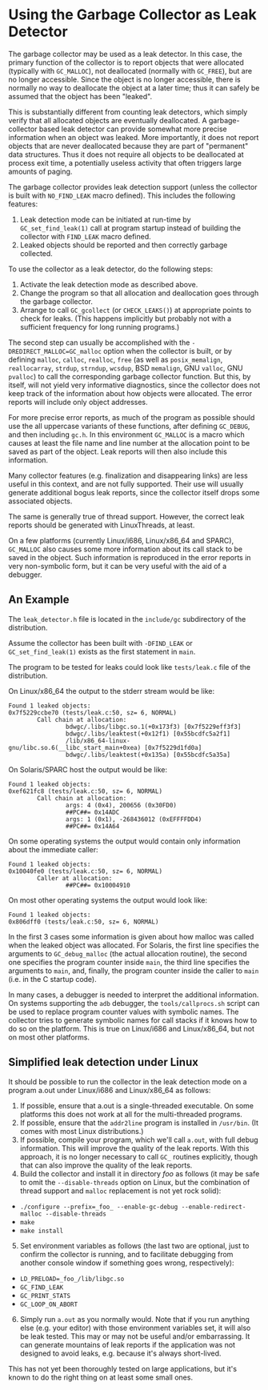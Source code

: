 # Using the Garbage Collector as Leak Detector

The garbage collector may be used as a leak detector. In this case, the
primary function of the collector is to report objects that were allocated
(typically with `GC_MALLOC`), not deallocated (normally with `GC_FREE`), but
are no longer accessible. Since the object is no longer accessible, there
is normally no way to deallocate the object at a later time; thus it can
safely be assumed that the object has been "leaked".

This is substantially different from counting leak detectors, which simply
verify that all allocated objects are eventually deallocated.
A garbage-collector based leak detector can provide somewhat more precise
information when an object was leaked. More importantly, it does not report
objects that are never deallocated because they are part of "permanent" data
structures. Thus it does not require all objects to be deallocated at process
exit time, a potentially useless activity that often triggers large amounts
of paging.

The garbage collector provides leak detection support (unless the collector
is built with `NO_FIND_LEAK` macro defined). This includes the following
features:

  1. Leak detection mode can be initiated at run-time by `GC_set_find_leak(1)`
  call at program startup instead of building the collector with `FIND_LEAK`
  macro defined.
  2. Leaked objects should be reported and then correctly garbage collected.

To use the collector as a leak detector, do the following steps:

  1. Activate the leak detection mode as described above.
  2. Change the program so that all allocation and deallocation goes through
  the garbage collector.
  3. Arrange to call `GC_gcollect` (or `CHECK_LEAKS()`) at appropriate points
  to check for leaks. (This happens implicitly but probably not with
  a sufficient frequency for long running programs.)

The second step can usually be accomplished with the
`-DREDIRECT_MALLOC=GC_malloc` option when the collector is built, or by
defining `malloc`, `calloc`, `realloc`, `free` (as well as `posix_memalign`,
`reallocarray`, `strdup`, `strndup`, `wcsdup`, BSD `memalign`, GNU `valloc`,
GNU `pvalloc`) to call the corresponding garbage collector function. But this,
by itself, will not yield very informative diagnostics, since the collector
does not keep track of the information about how objects were allocated. The
error reports will include only object addresses.

For more precise error reports, as much of the program as possible should use
the all uppercase variants of these functions, after defining `GC_DEBUG`, and
then including `gc.h`. In this environment `GC_MALLOC` is a macro which causes
at least the file name and line number at the allocation point to be saved
as part of the object. Leak reports will then also include this information.

Many collector features (e.g. finalization and disappearing links) are less
useful in this context, and are not fully supported. Their use will usually
generate additional bogus leak reports, since the collector itself drops some
associated objects.

The same is generally true of thread support. However, the correct leak
reports should be generated with LinuxThreads, at least.

On a few platforms (currently Linux/i686, Linux/x86_64 and SPARC), `GC_MALLOC`
also causes some more information about its call stack to be saved in the
object. Such information is reproduced in the error reports in very
non-symbolic form, but it can be very useful with the aid of a debugger.

## An Example

The `leak_detector.h` file is located in the `include/gc` subdirectory of the
distribution.

Assume the collector has been built with `-DFIND_LEAK` or
`GC_set_find_leak(1)` exists as the first statement in `main`.

The program to be tested for leaks could look like `tests/leak.c` file
of the distribution.

On Linux/x86_64 the output to the stderr stream would be like:


    Found 1 leaked objects:
    0x7f5229ccbe70 (tests/leak.c:50, sz= 6, NORMAL)
            Call chain at allocation:
                    bdwgc/.libs/libgc.so.1(+0x173f3) [0x7f5229eff3f3]
                    bdwgc/.libs/leaktest(+0x12f1) [0x55bcdfc5a2f1]
                    /lib/x86_64-linux-gnu/libc.so.6(__libc_start_main+0xea) [0x7f5229d1fd0a]
                    bdwgc/.libs/leaktest(+0x135a) [0x55bcdfc5a35a]


On Solaris/SPARC host the output would be like:


    Found 1 leaked objects:
    0xef621fc8 (tests/leak.c:50, sz= 6, NORMAL)
            Call chain at allocation:
                    args: 4 (0x4), 200656 (0x30FD0)
                    ##PC##= 0x14ADC
                    args: 1 (0x1), -268436012 (0xEFFFFDD4)
                    ##PC##= 0x14A64


On some operating systems the output would contain only information about the
immediate caller:


    Found 1 leaked objects:
    0x10040fe0 (tests/leak.c:50, sz= 6, NORMAL)
            Caller at allocation:
                    ##PC##= 0x10004910


On most other operating systems the output would look like:


    Found 1 leaked objects:
    0x806dff0 (tests/leak.c:50, sz= 6, NORMAL)


In the first 3 cases some information is given about how malloc was called
when the leaked object was allocated. For Solaris, the first line specifies
the arguments to `GC_debug_malloc` (the actual allocation routine), the second
one specifies the program counter inside `main`, the third line specifies the
arguments to `main`, and, finally, the program counter inside the caller to
`main` (i.e. in the C startup code).

In many cases, a debugger is needed to interpret the additional information.
On systems supporting the `adb` debugger, the `tools/callprocs.sh` script can
be used to replace program counter values with symbolic names. The collector
tries to generate symbolic names for call stacks if it knows how to do so on
the platform. This is true on Linux/i686 and Linux/x86_64, but not on most
other platforms.

## Simplified leak detection under Linux

It should be possible to run the collector in the leak detection mode on
a program a.out under Linux/i686 and Linux/x86_64 as follows:

  1. If possible, ensure that a.out is a single-threaded executable. On some
  platforms this does not work at all for the multi-threaded programs.
  2. If possible, ensure that the `addr2line` program is installed
  in `/usr/bin`. (It comes with most Linux distributions.)
  3. If possible, compile your program, which we'll call `a.out`, with full
  debug information. This will improve the quality of the leak reports.
  With this approach, it is no longer necessary to call `GC_` routines
  explicitly, though that can also improve the quality of the leak reports.
  4. Build the collector and install it in directory _foo_ as follows (it may
  be safe to omit the `--disable-threads` option on Linux, but the combination
  of thread support and `malloc` replacement is not yet rock solid):

   - `./configure --prefix=_foo_ --enable-gc-debug --enable-redirect-malloc --disable-threads`
   - `make`
   - `make install`

  5. Set environment variables as follows (the last two are optional, just to
  confirm the collector is running, and to facilitate debugging from another
  console window if something goes wrong, respectively):

   - `LD_PRELOAD=_foo_/lib/libgc.so`
   - `GC_FIND_LEAK`
   - `GC_PRINT_STATS`
   - `GC_LOOP_ON_ABORT`

  6. Simply run `a.out` as you normally would. Note that if you run anything
  else (e.g. your editor) with those environment variables set, it will also
  be leak tested. This may or may not be useful and/or embarrassing. It can
  generate mountains of leak reports if the application was not designed
  to avoid leaks, e.g. because it's always short-lived.

This has not yet been thoroughly tested on large applications, but it's known
to do the right thing on at least some small ones.
